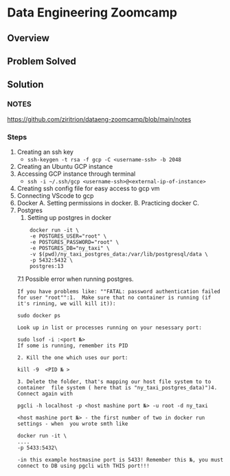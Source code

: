 # Data Engineering Zoomcamp

## Overview

## Problem Solved

## Solution

### NOTES
https://github.com/ziritrion/dataeng-zoomcamp/blob/main/notes

### Steps

1. Creating an ssh key
	- ```ssh-keygen -t rsa -f gcp -C <username-ssh> -b 2048```
2. Creating an Ubuntu GCP instance
3. Accessing GCP instance through terminal
	-  ```ssh -i ~/.ssh/gcp <username-ssh>@<external-ip-of-instance>```
4. Creating ssh config file for easy access to gcp vm
5. Connecting VScode to gcp
6. Docker
	A. Setting permissions in docker.
	B. Practicing docker
	C.
7. Postgres
	1. Setting up postgres in docker
	```
		docker run -it \
		-e POSTGRES_USER="root" \
		-e POSTGRES_PASSWORD="root" \
		-e POSTGRES_DB="ny_taxi" \
		-v $(pwd)/ny_taxi_postgres_data:/var/lib/postgresql/data \
		-p 5432:5432 \
		postgres:13
	```
	7.1 Possible error when running postgres.
	```
	If you have problems like: ""FATAL: password authentication failed for user "root"":1.  Make sure that no container is running (if it's rinning, we will kill it)):

	sudo docker ps

	Look up in list or processes running on your nesessary port:

	sudo lsof -i :<port №>
	If some is running, remember its PID

	2. Kill the one which uses our port:

	kill -9  <PID № >

	3. Delete the folder, that's mapping our host file system to to container  file system ( here that is "ny_taxi_postgres_data)")4. Connect again with

	pgcli -h localhost -p <host mashine port №> -u root -d ny_taxi

	<host mashine port №> - the first number of two in docker run settings - when  you wrote smth like

	docker run -it \
	....  
	-p 5433:5432\ 

	-in this example hostmasine port is 5433! Remember this №, you must connect to DB using pgcli with THIS port!!!
	```
